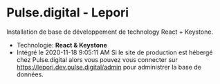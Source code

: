 # Pulse.digital - Lepori

Installation de base de développement de technology React + Keystone.
* Technologie: **React & Keystone**
* Intégré le 2020-11-18 9:05:11 AM
Si le site de production est hébergé chez Pulse.digital alors vous pouvez vous
connecter sur https://lepori.dev.pulse.digital/admin pour administrer la base de données.
